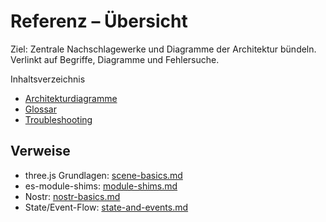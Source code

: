 # Referenz – Übersicht

Ziel: Zentrale Nachschlagewerke und Diagramme der Architektur bündeln. Verlinkt auf Begriffe, Diagramme und Fehlersuche.

Inhaltsverzeichnis
- [Architekturdiagramme](./architecture.md)
- [Glossar](./glossary.md)
- [Troubleshooting](./troubleshooting.md)

## Verweise
- three.js Grundlagen: [scene-basics.md](../features/scene-basics.md)
- es-module-shims: [module-shims.md](../features/module-shims.md)
- Nostr: [nostr-basics.md](../features/nostr-basics.md)
- State/Event-Flow: [state-and-events.md](../features/state-and-events.md)
